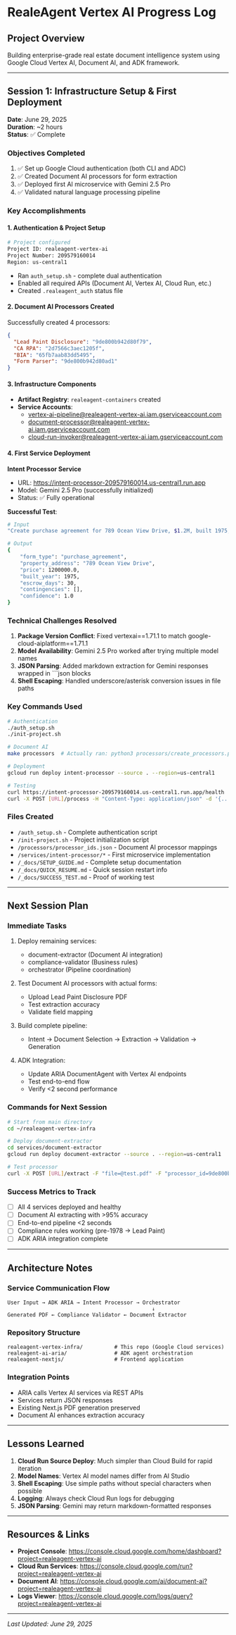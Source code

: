 # RealeAgent Vertex AI Progress Log

## Project Overview
Building enterprise-grade real estate document intelligence system using Google Cloud Vertex AI, Document AI, and ADK framework.

---

## Session 1: Infrastructure Setup & First Deployment
**Date**: June 29, 2025  
**Duration**: ~2 hours  
**Status**: ✅ Complete

### Objectives Completed
1. ✅ Set up Google Cloud authentication (both CLI and ADC)
2. ✅ Created Document AI processors for form extraction
3. ✅ Deployed first AI microservice with Gemini 2.5 Pro
4. ✅ Validated natural language processing pipeline

### Key Accomplishments

#### 1. Authentication & Project Setup
```bash
# Project configured
Project ID: realeagent-vertex-ai
Project Number: 209579160014
Region: us-central1
```
- Ran `auth_setup.sh` - complete dual authentication
- Enabled all required APIs (Document AI, Vertex AI, Cloud Run, etc.)
- Created `.realeagent_auth` status file

#### 2. Document AI Processors Created
Successfully created 4 processors:
```json
{
  "Lead Paint Disclosure": "9de800b942d80f79",
  "CA RPA": "2d7566c3aec1205f", 
  "BIA": "65fb7aab83dd5495",
  "Form Parser": "9de800b942d80ad1"
}
```

#### 3. Infrastructure Components
- **Artifact Registry**: `realeagent-containers` created
- **Service Accounts**: 
  - vertex-ai-pipeline@realeagent-vertex-ai.iam.gserviceaccount.com
  - document-processor@realeagent-vertex-ai.iam.gserviceaccount.com
  - cloud-run-invoker@realeagent-vertex-ai.iam.gserviceaccount.com

#### 4. First Service Deployment
**Intent Processor Service**
- URL: https://intent-processor-209579160014.us-central1.run.app
- Model: Gemini 2.5 Pro (successfully initialized)
- Status: ✅ Fully operational

**Successful Test**:
```bash
# Input
"Create purchase agreement for 789 Ocean View Drive, $1.2M, built 1975, 30-day escrow"

# Output
{
    "form_type": "purchase_agreement",
    "property_address": "789 Ocean View Drive",
    "price": 1200000.0,
    "built_year": 1975,
    "escrow_days": 30,
    "contingencies": [],
    "confidence": 1.0
}
```

### Technical Challenges Resolved
1. **Package Version Conflict**: Fixed vertexai==1.71.1 to match google-cloud-aiplatform==1.71.1
2. **Model Availability**: Gemini 2.5 Pro worked after trying multiple model names
3. **JSON Parsing**: Added markdown extraction for Gemini responses wrapped in ```json blocks
4. **Shell Escaping**: Handled underscore/asterisk conversion issues in file paths

### Key Commands Used
```bash
# Authentication
./auth_setup.sh
./init-project.sh

# Document AI
make processors  # Actually ran: python3 processors/create_processors.py

# Deployment
gcloud run deploy intent-processor --source . --region=us-central1

# Testing
curl https://intent-processor-209579160014.us-central1.run.app/health
curl -X POST [URL]/process -H "Content-Type: application/json" -d '{...}'
```

### Files Created
- `/auth_setup.sh` - Complete authentication script
- `/init-project.sh` - Project initialization script  
- `/processors/processor_ids.json` - Document AI processor mappings
- `/services/intent-processor/*` - First microservice implementation
- `/_docs/SETUP_GUIDE.md` - Complete setup documentation
- `/_docs/QUICK_RESUME.md` - Quick session restart info
- `/_docs/SUCCESS_TEST.md` - Proof of working test

---

## Next Session Plan

### Immediate Tasks
1. Deploy remaining services:
   - document-extractor (Document AI integration)
   - compliance-validator (Business rules)
   - orchestrator (Pipeline coordination)

2. Test Document AI processors with actual forms:
   - Upload Lead Paint Disclosure PDF
   - Test extraction accuracy
   - Validate field mapping

3. Build complete pipeline:
   - Intent → Document Selection → Extraction → Validation → Generation

4. ADK Integration:
   - Update ARIA DocumentAgent with Vertex AI endpoints
   - Test end-to-end flow
   - Verify <2 second performance

### Commands for Next Session
```bash
# Start from main directory
cd ~/realeagent-vertex-infra

# Deploy document-extractor
cd services/document-extractor
gcloud run deploy document-extractor --source . --region=us-central1

# Test processor
curl -X POST [URL]/extract -F "file=@test.pdf" -F "processor_id=9de800b942d80f79"
```

### Success Metrics to Track
- [ ] All 4 services deployed and healthy
- [ ] Document AI extracting with >95% accuracy
- [ ] End-to-end pipeline <2 seconds
- [ ] Compliance rules working (pre-1978 → Lead Paint)
- [ ] ADK ARIA integration complete

---

## Architecture Notes

### Service Communication Flow
```
User Input → ADK ARIA → Intent Processor → Orchestrator
                                              ↓
Generated PDF ← Compliance Validator ← Document Extractor
```

### Repository Structure
```
realeagent-vertex-infra/          # This repo (Google Cloud services)
realeagent-ai-aria/               # ADK agent orchestration  
realeagent-nextjs/                # Frontend application
```

### Integration Points
- ARIA calls Vertex AI services via REST APIs
- Services return JSON responses
- Existing Next.js PDF generation preserved
- Document AI enhances extraction accuracy

---

## Lessons Learned

1. **Cloud Run Source Deploy**: Much simpler than Cloud Build for rapid iteration
2. **Model Names**: Vertex AI model names differ from AI Studio
3. **Shell Escaping**: Use simple paths without special characters when possible
4. **Logging**: Always check Cloud Run logs for debugging
5. **JSON Parsing**: Gemini may return markdown-formatted responses

---

## Resources & Links

- **Project Console**: https://console.cloud.google.com/home/dashboard?project=realeagent-vertex-ai
- **Cloud Run Services**: https://console.cloud.google.com/run?project=realeagent-vertex-ai
- **Document AI**: https://console.cloud.google.com/ai/document-ai?project=realeagent-vertex-ai
- **Logs Viewer**: https://console.cloud.google.com/logs/query?project=realeagent-vertex-ai

---

*Last Updated: June 29, 2025*